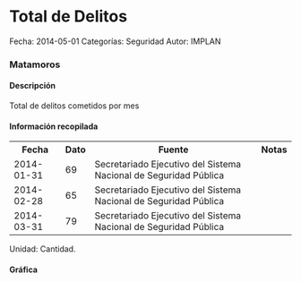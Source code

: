 Total de Delitos
=====

Fecha: 2014-05-01
Categorías: Seguridad
Autor: IMPLAN

### Matamoros

#### Descripción

Total de delitos cometidos por mes

#### Información recopilada

<table class="table table-hover table-bordered">
  <tr><th>Fecha</th><th>Dato</th><th>Fuente</th><th>Notas</th></tr>
  <tr><td>2014-01-31</td><td>69</td><td>Secretariado Ejecutivo del Sistema Nacional de Seguridad Pública</td><td></td></tr>
  <tr><td>2014-02-28</td><td>65</td><td>Secretariado Ejecutivo del Sistema Nacional de Seguridad Pública</td><td></td></tr>
  <tr><td>2014-03-31</td><td>79</td><td>Secretariado Ejecutivo del Sistema Nacional de Seguridad Pública</td><td></td></tr>
</table>

Unidad: Cantidad.

#### Gráfica

<div id="Morrisvyavhggj" class="grafica"></div>
  <!-- JAVASCRIPT DE LA GRAFICA EN Morrisvyavhggj -->
  <script>
  new Morris.Bar({
    element: 'Morrisvyavhggj',
    data: [
      { fecha: '2014-01-31', dato: 69 },
      { fecha: '2014-02-28', dato: 65 },
      { fecha: '2014-03-31', dato: 79 }
    ],
    xkey: 'fecha',
    ykeys: ['dato'],
    labels: ['Dato']
  });
  </script>
